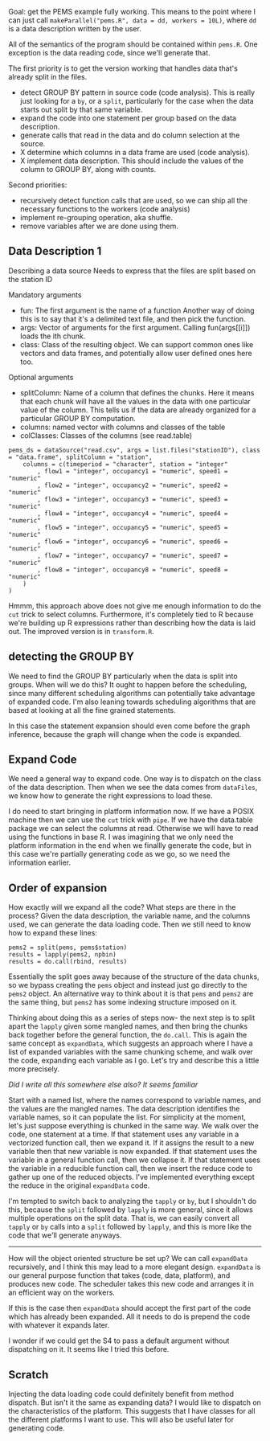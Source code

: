 Goal: get the PEMS example fully working.
This means to the point where I can just call `makeParallel("pems.R", data = dd, workers = 10L)`, where `dd` is a data description written by the user.

All of the semantics of the program should be contained within `pems.R`.
One exception is the data reading code, since we'll generate that.

The first priority is to get the version working that handles data that's already split in the files.

- detect GROUP BY pattern in source code (code analysis).
    This is really just looking for a `by`, or a `split`, particularly for the case when the data starts out split by that same variable.
- expand the code into one statement per group based on the data description.
- generate calls that read in the data and do column selection at the source.
- X determine which columns in a data frame are used (code analysis).
- X implement data description.
    This should include the values of the column to GROUP BY, along with counts.

Second priorities:

- recursively detect function calls that are used, so we can ship all the necessary functions to the workers (code analysis)
- implement re-grouping operation, aka shuffle.
- remove variables after we are done using them.


## Data Description 1

Describing a data source
Needs to express that the files are split based on the station ID

Mandatory arguments

- fun: The first argument is the name of a function
  	Another way of doing this is to say that it's a delimited text file, and then pick the function.
- args: Vector of arguments for the first argument.
      Calling fun(args[[i]]) loads the ith chunk.
- class: Class of the resulting object.
      We can support common ones like vectors and data frames, and potentially allow user defined ones here too.

Optional arguments

- splitColumn: Name of a column that defines the chunks.
      Here it means that each chunk will have all the values in the data with one particular value of the column.
  	This tells us if the data are already organized for a particular GROUP BY computation.
- columns: named vector with columns and classes of the table
- colClasses: Classes of the columns (see read.table)

```{r}
pems_ds = dataSource("read.csv", args = list.files("stationID"), class = "data.frame", splitColumn = "station",
	columns = c(timeperiod = "character", station = "integer"
		, flow1 = "integer", occupancy1 = "numeric", speed1 = "numeric"
		, flow2 = "integer", occupancy2 = "numeric", speed2 = "numeric"
		, flow3 = "integer", occupancy3 = "numeric", speed3 = "numeric"
		, flow4 = "integer", occupancy4 = "numeric", speed4 = "numeric"
		, flow5 = "integer", occupancy5 = "numeric", speed5 = "numeric"
		, flow6 = "integer", occupancy6 = "numeric", speed6 = "numeric"
		, flow7 = "integer", occupancy7 = "numeric", speed7 = "numeric"
		, flow8 = "integer", occupancy8 = "numeric", speed8 = "numeric"
	)
)
```

Hmmm, this approach above does not give me enough information to do the `cut` trick to select columns.
Furthermore, it's completely tied to R because we're building up R expressions rather than describing how the data is laid out.
The improved version is in `transform.R`.


## detecting the GROUP BY

We need to find the GROUP BY particularly when the data is split into groups.
When will we do this?
It ought to happen before the scheduling, since many different scheduling algorithms can potentially take advantage of expanded code.
I'm also leaning towards scheduling algorithms that are based at looking at all the fine grained statements.

In this case the statement expansion should even come before the graph inference, because the graph will change when the code is expanded.


## Expand Code

We need a general way to expand code.
One way is to dispatch on the class of the data description.
Then when we see the data comes from `dataFiles`, we know how to generate the right expressions to load these.

I do need to start bringing in platform information now.
If we have a POSIX machine then we can use the `cut` trick with `pipe`.
If we have the data.table package we can select the columns at read.
Otherwise we will have to read using the functions in base R.
I was imagining that we only need the platform information in the end when we finallly generate the code, but in this case we're partially generating code as we go, so we need the information earlier.


## Order of expansion

How exactly will we expand all the code?
What steps are there in the process?
Given the data description, the variable name, and the columns used, we can generate the data loading code.
Then we still need to know how to expand these lines:

```{r}
pems2 = split(pems, pems$station)
results = lapply(pems2, npbin)
results = do.call(rbind, results)
```

Essentially the split goes away because of the structure of the data chunks, so we bypass creating the `pems` object and instead just go directly to the `pems2` object.
An alternative way to think about it is that `pems` and `pems2` are the same thing, but `pems2` has some indexing structure imposed on it.

Thinking about doing this as a series of steps now- the next step is to split apart the `lapply` given some mangled names, and then bring the chunks back together before the general function, the `do.call`.
This is again the same concept as `expandData`, which suggests an approach where I have a list of expanded variables with the same chunking scheme, and walk over the code, expanding each variable as I go.
Let's try and describe this a little more precisely.

_Did I write all this somewhere else also? It seems familiar_

Start with a named list, where the names correspond to variable names, and the values are the mangled names.
The data description identifies the variable names, so it can populate the list.
For simplicity at the moment, let's just suppose everything is chunked in the same way.
We walk over the code, one statement at a time.
If that statement uses any variable in a vectorized function call, then we expand it.
If it assigns the result to a new variable then that new variable is now expanded.
If that statement uses the variable in a general function call, then we collapse it.
If that statement uses the variable in a reducible function call, then we insert the reduce code to gather up one of the reduced objects.
I've implemented everything except the reduce in the original `expandData` code.

I'm tempted to switch back to analyzing the `tapply` or `by`, but I shouldn't do this, because the `split` followed by `lapply` is more general, since it allows multiple operations on the split data.
That is, we can easily convert all `tapply` or `by` calls into a `split` followed by `lapply`, and this is more like the code that we'll generate anyways.

-----------------------------------------------------------------

How will the object oriented structure be set up?
We can call `expandData` recursively, and I think this may lead to a more elegant design.
`expandData` is our general purpose function that takes (code, data, platform), and produces new code.
The scheduler takes this new code and arranges it in an efficient way on the workers.

If this is the case then `expandData` should accept the first part of the code which has already been expanded.
All it needs to do is prepend the code with whatever it expands later.

I wonder if we could get the S4 to pass a default argument without dispatching on it.
It seems like I tried this before.


## Scratch

Injecting the data loading code could definitely benefit from method dispatch.
But isn't it the same as expanding data?
I would like to dispatch on the characteristics of the platform.
This suggests that I have classes for all the different platforms I want to use.
This will also be useful later for generating code.


